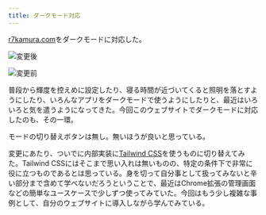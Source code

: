 ```yaml
---
title: ダークモード対応
---
```

[r7kamura.com](https://r7kamura.com/)をダークモードに対応した。

![](https://lh4.googleusercontent.com/v4P8BGqAT16Zs84IMqTJsLI0qaEfpgPlmXdk7Qp0pcjRUYFJHqdp4oACa5fWuJwrpau8UF4ljdk9t9ZgYgvDZ2FZtIz-DlcZImRsVBO-XJnrPNqbzwlJcH6Vpk8LmC1G-mW6c7xYxZA64kMTm4K8FA "変更後")

![](https://lh5.googleusercontent.com/qc6h9gx-Ylo2L1VE3jvuJ4yRO8VSWDzcghjF9NLzNN2XLKconiutmrUhyp3twWIi_WQW3APVjisaLO67qPSfep-rZGHMELQq7XvTOMfDqx3gfyA1-fbo-mVr-a9Kv2HubydzwBcVZDZw-GzcTT4hhA "変更前")

普段から輝度を控えめに設定したり、寝る時間が近づいてくると照明を落とすようにしたり、いろんなアプリをダークモードで使うようにしたりと、最近はいろいろと気を遣うようになってきた。今回このウェブサイトでダークモードに対応したのも、その一環。

モードの切り替えボタンは無し。無いほうが良いと思っている。

変更にあたり、ついでに内部実装に[Tailwind CSS](https://tailwindcss.com/)を使うものに切り替えてみた。Tailwind CSSにはそこまで思い入れは無いものの、特定の条件下で非常に役に立つものであるとは思っている。身を切って自分事として扱ってみないと辛い部分まで含めて学べないだろうということで、最近はChrome拡張の管理画面などの簡単なユースケースで少しずつ使ってみていた。今回はもう少し複雑な事例として、自分のウェブサイトに導入しながら学んでみている。
